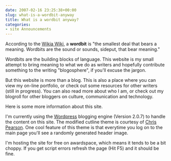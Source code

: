 ```yaml
---
date: 2007-02-16 23:25:38+00:00
slug: what-is-a-wordbit-anyway
title: What is a wordbit anyway?
categories:
- site Announcements
---
```


According to the [Wikia Wiki](http://anglish.wikia.com/wiki/Wordbit), a **wordbit** is "the smallest deal that bears a meaning. Wordbits are the sound or sounds, sideput, that bear meaning." 




Wordbits are the building blocks of language. This website is my small attempt to bring meaning to what we do as writers and hopefully contribute something to the writing "blogosphere", if you'll excuse the jargon.




But this website is more than a blog. This is also a place where you can view my on-line portfolio, or check out some resources for other writers (still in progress). You can also read more about who I am, or check out my blogroll for other bloggers on culture, communication and technology.




Here is some more information about this site.




I'm currently using the [Wordpress](http://wordpress.org/) blogging engine (Version 2.0.7) to handle the content on this site. The modified cutline theme is courtesy of [Chris Pearson](http://cutline.tubetorial.com/). One cool feature of this theme is that everytime you log on to the main page you'll see a randomly generated header image. 

I'm hosting the site for free on awardspace, which means it tends to be a bit choppy. If you get script errors refresh the page (Hit F5) and it should be fine. 



